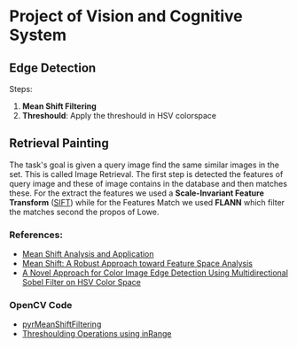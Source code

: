 # Project of Vision and Cognitive System

## Edge Detection

Steps:
 
1. **Mean Shift Filtering**
2. **Threshould**: Apply the threshould in HSV colorspace




## Retrieval Painting
The task's goal is given a query image find the same similar images in the set. This is called Image Retrieval. The first step is detected the features of query image and these of image contains in the database and then matches these. 
For the extract the features we used a **Scale-Invariant Feature Transform** ([SIFT](https://docs.opencv.org/master/da/df5/tutorial_py_sift_intro.html))  while for the Features Match we used **FLANN** which filter the matches second the propos of Lowe.



### References:
* [Mean Shift Analysis and Application](http://citeseerx.ist.psu.edu/viewdoc/download?doi=10.1.1.34.1965&rep=rep1&type=pdf)
* [Mean Shift: A Robust Approach toward Feature Space Analysis](http://citeseerx.ist.psu.edu/viewdoc/download?doi=10.1.1.76.8968&rep=rep1&type=pdf)
* [A Novel Approach for Color Image Edge Detection Using Multidirectional Sobel Filter on HSV Color Space](https://www.researchgate.net/profile/Dibya_Bora4/publication/314446743_A_Novel_Approach_for_Color_Image_Edge_Detection_Using_Multidirectional_Sobel_Filter_on_HSV_Color_Space/links/58c26c7245851538eb7cf0bd/A-Novel-Approach-for-Color-Image-Edge-Detection-Using-Multidirectional-Sobel-Filter-on-HSV-Color-Space.pdf)

### OpenCV Code
* [pyrMeanShiftFiltering](https://docs.opencv.org/2.4/modules/imgproc/doc/filtering.html?highlight=meanshiftfiltering#pyrmeanshiftfiltering)
* [Threshoulding Operations using inRange](https://docs.opencv.org/3.4/da/d97/tutorial_threshold_inRange.html)